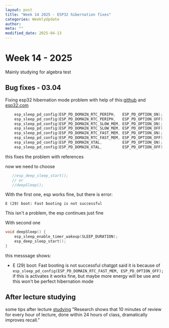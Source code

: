 ```yaml
---
layout: post
title: "Week 14 2025 - ESP32 hibernation fixes"
categories: WeeklyUpdate
author:
meta: ""
modified_date: 2025-04-13
---
```


# Week 14 - 2025
Mainly studying for algebra test

## Bug fixes - 03.04
Fixing esp32 hibernation mode problem with help of this:[github](https://github.com/espressif/esp-idf/issues/11839) and [esp32.com](https://esp32.com/viewtopic.php?t=40005)

```cpp
    esp_sleep_pd_config(ESP_PD_DOMAIN_RTC_PERIPH,   ESP_PD_OPTION_ON);
    esp_sleep_pd_config(ESP_PD_DOMAIN_RTC_PERIPH,   ESP_PD_OPTION_OFF);
    esp_sleep_pd_config(ESP_PD_DOMAIN_RTC_SLOW_MEM, ESP_PD_OPTION_ON);
    esp_sleep_pd_config(ESP_PD_DOMAIN_RTC_SLOW_MEM, ESP_PD_OPTION_OFF);
    esp_sleep_pd_config(ESP_PD_DOMAIN_RTC_FAST_MEM, ESP_PD_OPTION_ON);
    esp_sleep_pd_config(ESP_PD_DOMAIN_RTC_FAST_MEM, ESP_PD_OPTION_OFF);
    esp_sleep_pd_config(ESP_PD_DOMAIN_XTAL,         ESP_PD_OPTION_ON);
    esp_sleep_pd_config(ESP_PD_DOMAIN_XTAL,         ESP_PD_OPTION_OFF);
```
this fixes the problem with references

now we need to choose
```cpp
   //esp_deep_sleep_start();
   // or
   //deepSleep();
```
With the first one, esp works fine, but there is error: 
```
E (29) boot: Fast booting is not successful
```
This isn't a problem, the esp continues just fine 

With second one 
```cpp
void deepSleep() {
    esp_sleep_enable_timer_wakeup(SLEEP_DURATION);
    esp_deep_sleep_start();
}
```
this messsage shows:
- E (29) boot: Fast booting is not successful
chatgpt said it is because of ```esp_sleep_pd_config(ESP_PD_DOMAIN_RTC_FAST_MEM, ESP_PD_OPTION_OFF);```
if this is activates it works fine, but maybe more energy will be use and this won't be perfect hibernation mode



## After lecture studying
some tips after lecture [studying](https://www.lib.sfu.ca/about/branches-depts/slc/learning/exam-prep/reviewing-after-lecture)
"Research shows that 10 minutes of review for every hour of lecture, done within 24 hours of class, dramatically improves recall."

